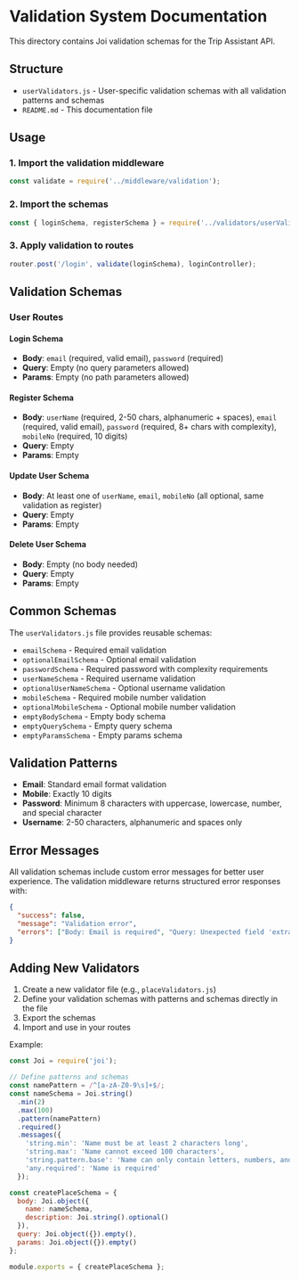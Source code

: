 # Validation System Documentation

This directory contains Joi validation schemas for the Trip Assistant API.

## Structure

- `userValidators.js` - User-specific validation schemas with all validation patterns and schemas
- `README.md` - This documentation file

## Usage

### 1. Import the validation middleware
```javascript
const validate = require('../middleware/validation');
```

### 2. Import the schemas
```javascript
const { loginSchema, registerSchema } = require('../validators/userValidators');
```

### 3. Apply validation to routes
```javascript
router.post('/login', validate(loginSchema), loginController);
```

## Validation Schemas

### User Routes

#### Login Schema
- **Body**: `email` (required, valid email), `password` (required)
- **Query**: Empty (no query parameters allowed)
- **Params**: Empty (no path parameters allowed)

#### Register Schema
- **Body**: `userName` (required, 2-50 chars, alphanumeric + spaces), `email` (required, valid email), `password` (required, 8+ chars with complexity), `mobileNo` (required, 10 digits)
- **Query**: Empty
- **Params**: Empty

#### Update User Schema
- **Body**: At least one of `userName`, `email`, `mobileNo` (all optional, same validation as register)
- **Query**: Empty
- **Params**: Empty

#### Delete User Schema
- **Body**: Empty (no body needed)
- **Query**: Empty
- **Params**: Empty

## Common Schemas

The `userValidators.js` file provides reusable schemas:

- `emailSchema` - Required email validation
- `optionalEmailSchema` - Optional email validation
- `passwordSchema` - Required password with complexity requirements
- `userNameSchema` - Required username validation
- `optionalUserNameSchema` - Optional username validation
- `mobileSchema` - Required mobile number validation
- `optionalMobileSchema` - Optional mobile number validation
- `emptyBodySchema` - Empty body schema
- `emptyQuerySchema` - Empty query schema
- `emptyParamsSchema` - Empty params schema

## Validation Patterns

- **Email**: Standard email format validation
- **Mobile**: Exactly 10 digits
- **Password**: Minimum 8 characters with uppercase, lowercase, number, and special character
- **Username**: 2-50 characters, alphanumeric and spaces only

## Error Messages

All validation schemas include custom error messages for better user experience. The validation middleware returns structured error responses with:

```json
{
  "success": false,
  "message": "Validation error",
  "errors": ["Body: Email is required", "Query: Unexpected field 'extra'"]
}
```

## Adding New Validators

1. Create a new validator file (e.g., `placeValidators.js`)
2. Define your validation schemas with patterns and schemas directly in the file
3. Export the schemas
4. Import and use in your routes

Example:
```javascript
const Joi = require('joi');

// Define patterns and schemas
const namePattern = /^[a-zA-Z0-9\s]+$/;
const nameSchema = Joi.string()
  .min(2)
  .max(100)
  .pattern(namePattern)
  .required()
  .messages({
    'string.min': 'Name must be at least 2 characters long',
    'string.max': 'Name cannot exceed 100 characters',
    'string.pattern.base': 'Name can only contain letters, numbers, and spaces',
    'any.required': 'Name is required'
  });

const createPlaceSchema = {
  body: Joi.object({
    name: nameSchema,
    description: Joi.string().optional()
  }),
  query: Joi.object({}).empty(),
  params: Joi.object({}).empty()
};

module.exports = { createPlaceSchema };
``` 